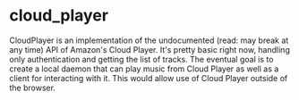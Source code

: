 # cloud_player  #

CloudPlayer is an implementation of the undocumented (read: may break
at any time) API of Amazon's Cloud Player. It's pretty basic right
now, handling only authentication and getting the list of tracks. The
eventual goal is to create a local daemon that can play music from
Cloud Player as well as a client for interacting with it. This would
allow use of Cloud Player outside of the browser.
